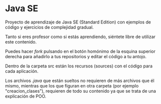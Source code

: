 # Java SE

Proyecto de aprendizaje de Java SE (Standard Edition) con ejemplos de código y ejercicios de complejidad gradual.

Tanto si eres profesor como si estás aprendiendo, siéntete libre de utilizar este contenido.

Puedes hacer *fork* pulsando en el botón homónimo de la esquina superior derecha para añadirlo a tus repositorios y editar el código a tu antojo.

Dentro de la carpeta src están los recursos (sources) con el código para cada aplicación.

Los archivos *.java* que están sueltos no requieren de más archivos que él mismo, mientras que los que figuran en otra carpeta (por ejemplo "creacion_clases"), requieren de todo su contenido ya que se trata de una explicación de POO.
